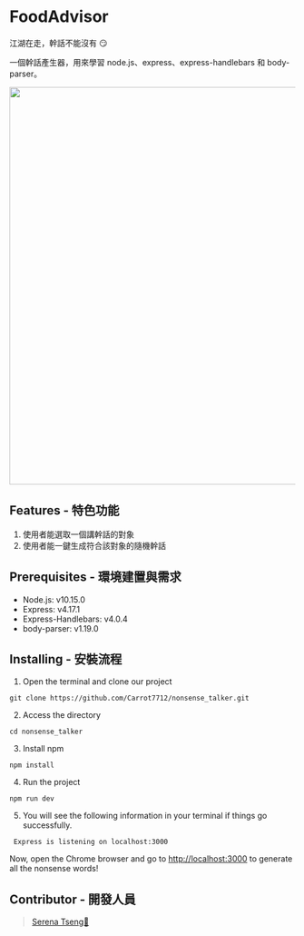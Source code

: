 # FoodAdvisor

江湖在走，幹話不能沒有 😏

一個幹話產生器，用來學習 node.js、express、express-handlebars 和 body-parser。

<div align=center><img width="700" src="https://i.imgur.com/phrc7Be.png"></div>

## Features - 特色功能

1. 使用者能選取一個講幹話的對象
2. 使用者能一鍵生成符合該對象的隨機幹話

## Prerequisites - 環境建置與需求

- Node.js: v10.15.0
- Express: v4.17.1
- Express-Handlebars: v4.0.4
- body-parser: v1.19.0

## Installing - 安裝流程

1. Open the terminal and clone our project

```
git clone https://github.com/Carrot7712/nonsense_talker.git
```

2. Access the directory

```
cd nonsense_talker
```

3. Install npm

```
npm install
```

4. Run the project

```
npm run dev
```

5. You will see the following information in your terminal if things go successfully.

```
 Express is listening on localhost:3000
```

Now, open the Chrome browser and go to [http://localhost:3000](http://localhost:3000) to generate all the nonsense words!

## Contributor - 開發人員

> [Serena Tseng🥕](https://github.com/Carrot7712)
